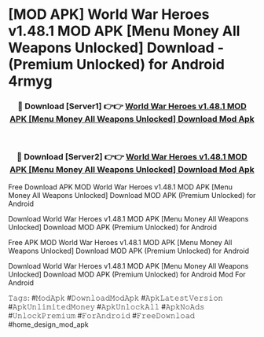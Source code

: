 # [MOD APK] World War Heroes v1.48.1 MOD APK [Menu Money All Weapons Unlocked] Download - (Premium Unlocked) for Android 4rmyg



<div align="center">
<h3>🔴 Download [Server1] 👉👉 <a href="https://momento.my/?title=World_War_Heroes_v1.48.1_MOD_APK_[Menu_Money_All_Weapons_Unlocked]_Download">World War Heroes v1.48.1 MOD APK [Menu Money All Weapons Unlocked] Download Mod Apk</a></h3><br>

<h3>🔴 Download [Server2] 👉👉 <a href="https://momento.my/?title=World_War_Heroes_v1.48.1_MOD_APK_[Menu_Money_All_Weapons_Unlocked]_Download">World War Heroes v1.48.1 MOD APK [Menu Money All Weapons Unlocked] Download Mod Apk</a></h3>
</div>



Free Download APK MOD World War Heroes v1.48.1 MOD APK [Menu Money All Weapons Unlocked] Download MOD APK (Premium Unlocked) for Android

Download World War Heroes v1.48.1 MOD APK [Menu Money All Weapons Unlocked] Download MOD APK (Premium Unlocked) for Android

Free APK MOD World War Heroes v1.48.1 MOD APK [Menu Money All Weapons Unlocked] Download MOD APK (Premium Unlocked) for Android

Download World War Heroes v1.48.1 MOD APK [Menu Money All Weapons Unlocked] Download MOD APK (Premium Unlocked) for Android Mod For Android

𝚃𝚊𝚐𝚜: #𝙼𝚘𝚍𝙰𝚙𝚔 #𝙳𝚘𝚠𝚗𝚕𝚘𝚊𝚍𝙼𝚘𝚍𝙰𝚙𝚔 #𝙰𝚙𝚔𝙻𝚊𝚝𝚎𝚜𝚝𝚅𝚎𝚛𝚜𝚒𝚘𝚗 #𝙰𝚙𝚔𝚄𝚗𝚕𝚒𝚖𝚒𝚝𝚎𝚍𝙼𝚘𝚗𝚎𝚢 #𝙰𝚙𝚔𝚄𝚗𝚕𝚘𝚌𝚔𝙰𝚕𝚕 #𝙰𝚙𝚔𝙽𝚘𝙰𝚍𝚜 #𝚄𝚗𝚕𝚘𝚌𝚔𝙿𝚛𝚎𝚖𝚒𝚞𝚖 #𝙵𝚘𝚛𝙰𝚗𝚍𝚛𝚘𝚒𝚍 #𝙵𝚛𝚎𝚎𝙳𝚘𝚠𝚗𝚕𝚘𝚊𝚍 #home_design_mod_apk
